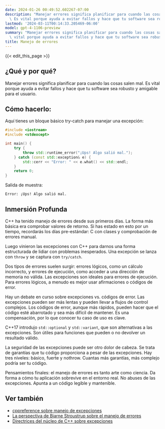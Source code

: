 ```yaml
---
date: 2024-01-26 00:49:52.602267-07:00
description: "Manejar errores significa planificar para cuando las cosas salen mal.\
  \ Es vital porque ayuda a evitar fallos y hace que tu software sea robusto y amigable\u2026"
lastmod: '2024-03-11T00:14:33.205469-06:00'
model: gpt-4-1106-preview
summary: "Manejar errores significa planificar para cuando las cosas salen mal. Es\
  \ vital porque ayuda a evitar fallos y hace que tu software sea robusto y amigable\u2026"
title: Manejo de errores
---
```


{{< edit_this_page >}}

## ¿Qué y por qué?
Manejar errores significa planificar para cuando las cosas salen mal. Es vital porque ayuda a evitar fallos y hace que tu software sea robusto y amigable para el usuario.

## Cómo hacerlo:
Aquí tienes un bloque básico try-catch para manejar una excepción:

```cpp
#include <iostream>
#include <stdexcept>

int main() {
    try {
        throw std::runtime_error("¡Ups! Algo salió mal.");
    } catch (const std::exception& e) {
        std::cerr << "Error: " << e.what() << std::endl;
    }
    return 0;
}
```

Salida de muestra:
```
Error: ¡Ups! Algo salió mal.
```

## Inmersión Profunda
C++ ha tenido manejo de errores desde sus primeros días. La forma más básica era comprobar valores de retorno. Si has estado en esto por un tiempo, recordarás los días pre-estándar: C con clases y comprobación de errores manual.

Luego vinieron las excepciones con C++ para darnos una forma estructurada de lidiar con problemas inesperados. Una excepción se lanza con `throw` y se captura con `try/catch`.

Dos tipos de errores suelen surgir: errores lógicos, como un cálculo incorrecto, y errores de ejecución, como acceder a una dirección de memoria no válida. Las excepciones son ideales para errores de ejecución. Para errores lógicos, a menudo es mejor usar afirmaciones o códigos de error.

Hay un debate en curso sobre excepciones vs. códigos de error. Las excepciones pueden ser más lentas y pueden llevar a flujos de control complejos. Los códigos de error, aunque más rápidos, pueden hacer que el código esté abarrotado y sea más difícil de mantener. Es una compensación, por lo que conocer tu caso de uso es clave.

C++17 introdujo `std::optional` y `std::variant`, que son alternativas a las excepciones. Son útiles para funciones que pueden o no devolver un resultado válido.

La seguridad de las excepciones puede ser otro dolor de cabeza. Se trata de garantías que tu código proporciona a pesar de las excepciones. Hay tres niveles: básico, fuerte y nothrow. Cuantas más garantías, más complejo podría ser tu código.

Pensamientos finales: el manejo de errores es tanto arte como ciencia. Da forma a cómo tu aplicación sobrevive en el entorno real. No abuses de las excepciones. Apunta a un código legible y mantenible.

## Ver también
- [cppreference sobre manejo de excepciones](https://en.cppreference.com/w/cpp/language/exceptions)
- [La perspectiva de Bjarne Stroustrup sobre el manejo de errores](http://www.stroustrup.com/except.pdf)
- [Directrices del núcleo de C++ sobre excepciones](https://isocpp.github.io/CppCoreGuidelines/CppCoreGuidelines#Re-exceptions)
